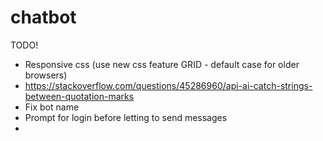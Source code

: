 # chatbot
TODO!
- Responsive css (use new css feature GRID - default case for older browsers)
- https://stackoverflow.com/questions/45286960/api-ai-catch-strings-between-quotation-marks
- Fix bot name
- Prompt for login before letting to send messages
- 
